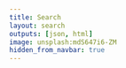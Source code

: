 ```yaml
---
title: Search
layout: search
outputs: [json, html]
image: unsplash:mdS647i6-ZM
hidden_from_navbar: true
---
```

